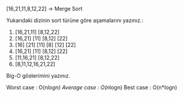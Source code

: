 [16,21,11,8,12,22] -> Merge Sort

Yukarıdaki dizinin sort türüne göre aşamalarını yazınız.:

1) [16,21,11] [8,12,22]
2) [16,21] [11] [8,12] [22]
3) [16] [21] [11] [8] [12] [22]
4) [16,21] [11] [8,12] [22]
5) [11,16,21] [8,12,22]
6) [8,11,12,16,21,22]


Big-O gösterimini yazınız.

Worst case : O(n*logn)
Average case : O(n*logn)
Best case : O(n*logn)
